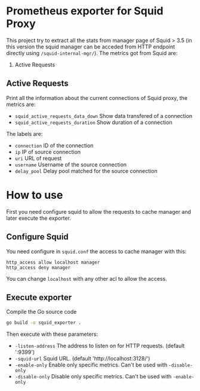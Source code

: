 # Prometheus exporter for Squid Proxy

This project try to extract all the stats from manager page of Squid > 3.5 (in this version the squid manager can be acceded from HTTP endpoint directly using `/squid-internal-mgr/`). The metrics got from Squid are:

 1. Active Requests

## Active Requests
Print all the information about the current connections of Squid proxy, the metrics are:
 * `squid_active_requests_data_down` Show data transfered of a connection
 * `squid_active_requests_duration` Show duration of a connection

The labels are:
 * `connection` ID of the connection
 * `ip` IP of source connection
 * `uri` URL of request
 * `username` Username of the source connection
 * `delay_pool` Delay pool matched for the source connection

# How to use

First you need configure squid to allow the requests to cache manager and later execute the exporter.

## Configure Squid

You need configure in `squid.conf` the access to cache manager with this:
```
http_access allow localhost manager
http_access deny manager
```
You can change `localhost` with any other acl to allow the access.

## Execute exporter

Compile the Go source code

```bash
go build -o squid_exporter .
```

Then execute with these parameters:
 * `-listen-address` The address to listen on for HTTP requests. (default ':9399')
 * `-squid-url` Squid URL. (default 'http://localhost:3128/')
 * `-enable-only` Enable only specific metrics. Can't be used with `-disable-only`
 * `-disable-only` Disable only specific metrics. Can't be used with `-enable-only`